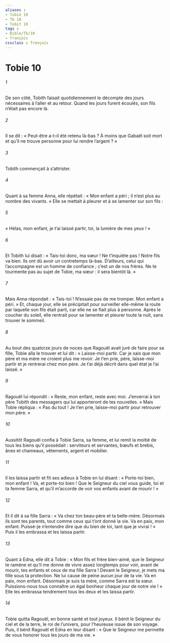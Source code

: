 ```yaml
---
aliases : 
- Tobie 10
- Tb 10
- Tobit 10
tags : 
- Bible/Tb/10
- français
cssclass : français
---
```


# Tobie 10

###### 1
De son côté, Tobith faisait quotidiennement le décompte des jours nécessaires à l’aller et au retour. Quand les jours furent écoulés, son fils n’était pas encore là.
###### 2
Il se dit : « Peut-être a-t-il été retenu là-bas ? À moins que Gabaël soit mort et qu’il ne trouve personne pour lui rendre l’argent ? »
###### 3
Tobith commençait à s’attrister.
###### 4
Quant à sa femme Anna, elle répétait : « Mon enfant a péri ; il n’est plus au nombre des vivants. » Elle se mettait à pleurer et à se lamenter sur son fils :
###### 5
« Hélas, mon enfant, je t’ai laissé partir, toi, la lumière de mes yeux ! »
###### 6
Et Tobith lui disait : « Tais-toi donc, ma sœur ! Ne t’inquiète pas ! Notre fils va bien. Ils ont dû avoir un contretemps là-bas. D’ailleurs, celui qui l’accompagne est un homme de confiance ; c’est un de nos frères. Ne te tourmente pas au sujet de Tobie, ma sœur : il sera bientôt là. »
###### 7
Mais Anna répondait : « Tais-toi ! N’essaie pas de me tromper. Mon enfant a péri. » Et, chaque jour, elle se précipitait pour surveiller elle-même la route par laquelle son fils était parti, car elle ne se fiait plus à personne. Après le coucher du soleil, elle rentrait pour se lamenter et pleurer toute la nuit, sans trouver le sommeil.
###### 8
Au bout des quatorze jours de noces que Ragouël avait juré de faire pour sa fille, Tobie alla le trouver et lui dit : « Laisse-moi partir. Car je sais que mon père et ma mère ne croient plus me revoir. Je t’en prie, père, laisse-moi partir et je rentrerai chez mon père. Je t’ai déjà décrit dans quel état je l’ai laissé. »
###### 9
Ragouël lui répondit : « Reste, mon enfant, reste avec moi. J’enverrai à ton père Tobith des messagers qui lui apporteront de tes nouvelles. » Mais Tobie répliqua : « Pas du tout ! Je t’en prie, laisse-moi partir pour retrouver mon père. »
###### 10
Aussitôt Ragouël confia à Tobie Sarra, sa femme, et lui remit la moitié de tous les biens qu’il possédait : serviteurs et servantes, bœufs et brebis, ânes et chameaux, vêtements, argent et mobilier.
###### 11
Il les laissa partir et fit ses adieux à Tobie en lui disant : « Porte-toi bien, mon enfant ! Va, et porte-toi bien ! Que le Seigneur du ciel vous guide, toi et ta femme Sarra, et qu’il m’accorde de voir vos enfants avant de mourir ! »
###### 12
Et il dit à sa fille Sarra : « Va chez ton beau-père et ta belle-mère. Désormais ils sont tes parents, tout comme ceux qui t’ont donné la vie. Va en paix, mon enfant. Puissé-je n’entendre dire que du bien de toi, tant que je vivrai ! » Puis il les embrassa et les laissa partir.
###### 13
Quant à Edna, elle dit à Tobie : « Mon fils et frère bien-aimé, que le Seigneur te ramène et qu’il me donne de vivre assez longtemps pour voir, avant de mourir, tes enfants et ceux de ma fille Sarra ! Devant le Seigneur, je mets ma fille sous ta protection. Ne lui cause de peine aucun jour de ta vie. Va en paix, mon enfant. Désormais je suis ta mère, comme Sarra est ta sœur. Puissions-nous tous connaître un égal bonheur chaque jour de notre vie ! » Elle les embrassa tendrement tous les deux et les laissa partir.
###### 14
Tobie quitta Ragouël, en bonne santé et tout joyeux. Il bénit le Seigneur du ciel et de la terre, le roi de l’univers, pour l’heureuse issue de son voyage. Puis, il bénit Ragouël et Edna en leur disant : « Que le Seigneur me permette de vous honorer tous les jours de ma vie. »
